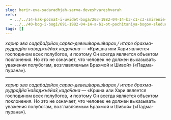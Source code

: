 ```yaml
---
slug: harir-eva-sadaradhjah-sarva-deveshvareshvarah
refs:
  - ../../14-kak-poznat-i-uvidet-boga/203-1982-04-14-b3-c1-c3-smirenie-i-nezavistlivost-put-k-blizkomu-obshheniyu-s-vysshim-nachalom.md
  - ../../40-bog-i-bogi/691-1982-04-14-a-b1-ot-pochitaniya-bogov-sleduet-perejti-k-pochitaniyu-vsevyshnego.md
tags: []
---
```


*харир эва сада̄ра̄дхйах̣ сарва-девеш́вареш́варах̣ / итаре брахма-рудра̄дйа̄ на̄ваджн̃ейа̄х̣ када̄чана* — «Кришна или Хари является господином всех полубогов, и поэтому Он всегда является объектом поклонения. Но это не означает, что человек не должен выказывать уважения полубогам, возглавляемым Брахмой и Шивой» («Падма-пурана»).

---

*харир эва сада̄ра̄дхйах̣ сарва-девеш́вареш́варах̣ / итаре брахма-рудра̄дйа̄ на̄ваджн̃ейа̄х̣ када̄чана* — «Кршна или Хари является господином всех полубогов, и поэтому Он всегда является объектом поклонения. Но это не означает, что человек не должен выказывать уважения полубогам, возглавляемым Брахмой и Шивой» («Падма-пурана»).
